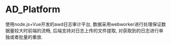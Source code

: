 # AD_Platform

使用node.js+Vue开发的awd日志审计平台, 数据采用webworker进行处理保证数据量较大时前端的流畅, 后端支持对日志上传的文件提取, 对获取到的日志进行单独或者批量的重放.
